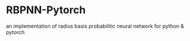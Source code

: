 # RBPNN-Pytorch
an implementation of radius basis probabilitic neural network for python &amp; pytorch
